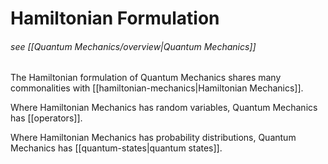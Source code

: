 # Hamiltonian Formulation
###### see [[Quantum Mechanics/overview|Quantum Mechanics]]

The Hamiltonian formulation of Quantum Mechanics shares many commonalities with [[hamiltonian-mechanics|Hamiltonian Mechanics]].

Where Hamiltonian Mechanics has random variables, Quantum Mechanics has [[operators]].

Where Hamiltonian Mechanics has probability distributions, Quantum Mechanics has [[quantum-states|quantum states]].